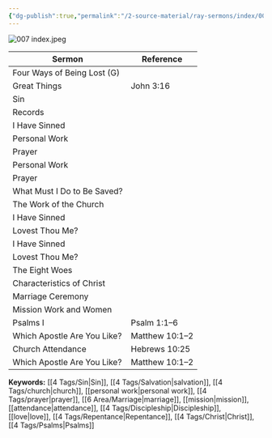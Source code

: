 ```yaml
---
{"dg-publish":true,"permalink":"/2-source-material/ray-sermons/index/007-jan-1959-may-1959/"}
---
```


![007 index.jpeg](/img/user/2%20Source%20Material/Ray%20Sermons/Scans/007%20index.jpeg)

| Sermon                             | Reference              |
|------------------------------------|------------------------|
| Four Ways of Being Lost (G)        |                        |
| Great Things                       | John 3:16              |
| Sin                                |                        |
| Records                            |                        |
| I Have Sinned                      |                        |
| Personal Work                      |                        |
| Prayer                             |                        |
| Personal Work                      |                        |
| Prayer                             |                        |
| What Must I Do to Be Saved?        |                        |
| The Work of the Church             |                        |
| I Have Sinned                      |                        |
| Lovest Thou Me?                    |                        |
| I Have Sinned                      |                        |
| Lovest Thou Me?                    |                        |
| The Eight Woes                     |                        |
| Characteristics of Christ          |                        |
| Marriage Ceremony                  |                        |
| Mission Work and Women             |                        |
| Psalms I                           | Psalm 1:1–6            |
| Which Apostle Are You Like?        | Matthew 10:1–2         |
| Church Attendance                  | Hebrews 10:25          |
| Which Apostle Are You Like?        | Matthew 10:1–2         |

**Keywords:** [[4 Tags/Sin\|Sin]], [[4 Tags/Salvation\|salvation]], [[4 Tags/church\|church]], [[personal work\|personal work]], [[4 Tags/prayer\|prayer]], [[6 Area/Marriage\|marriage]], [[mission\|mission]], [[attendance\|attendance]], [[4 Tags/Discipleship\|Discipleship]], [[love\|love]], [[4 Tags/Repentance\|Repentance]], [[4 Tags/Christ\|Christ]], [[4 Tags/Psalms\|Psalms]]